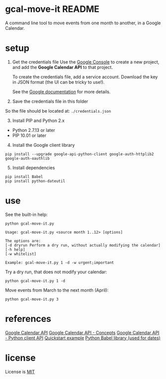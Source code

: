 # gcal-move-it README

A command line tool to move events from one month to another, in a Google Calendar.

# setup

1. Get the credentials file
   Use the [Google Console](https://console.cloud.google.com/) to create a new project, and add the **Google Calendar API** to that project.

   To create the credentials file, add a service account. Download the key in JSON format (the UI can be tricky to use!).

   See the [Google documentation](https://cloud.google.com/docs/authentication/getting-started) for more details.

2. Save the credentials file in this folder

So the file should be located at: `./credentials.json`

3. Install PIP and Python 2.x

- Python 2.7.13 or later
- PIP 10.01 or later

4. Install the Google client library

```
pip install --upgrade google-api-python-client google-auth-httplib2 google-auth-oauthlib
```

5. Install dependencies

```
pip install Babel
pip install python-dateutil
```

# use

See the built-in help:

```
python gcal-move-it.py
```

```
Usage: gcal-move-it.py <source month 1..12> [options]

The options are:
[-d dryrun Perform a dry run, without actually modifying the calendar]
[-h help]
[-w whitelist]

Example: gcal-move-it.py 1 -d -w urgent;important
```

Try a dry run, that does not modify your calendar:

```
python gcal-move-it.py 1 -d
```

Move events from March to the next month (April):

```
python gcal-move-it.py 3
```

# references

[Google Calendar API](https://developers.google.com/calendar/v3/reference/events/list)
[Google Calendar API - Concepts](https://developers.google.com/calendar/concepts)
[Google Calendar API - Python client API](http://googleapis.github.io/google-api-python-client/docs/dyn/calendar_v3.events.html)
[Quickstart example](https://developers.google.com/calendar/quickstart/python)
[Python Babel library (used for dates)](http://babel.pocoo.org/en/latest/)

# license

License is [MIT](./LICENSE)
